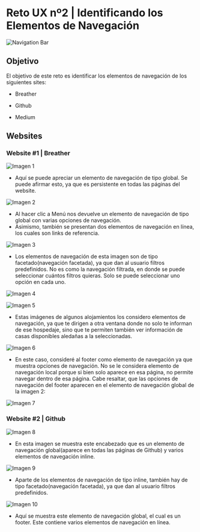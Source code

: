 # **Reto UX nº2 | Identificando los Elementos de Navegación**

![Navigation Bar](assets/images/navbar.gif)

## **Objetivo**

El objetivo de este reto es identificar los elementos de navegación de los siguientes sites:

* Breather

* Github

* Medium

## **Websites**

### **Website #1 | Breather**

![Imagen 1](assets/images/image1.JPG)

* Aquí se puede apreciar un elemento de navegación de tipo global. Se puede afirmar esto, ya que es persistente en todas las páginas del website.

![Imagen 2](assets/images/image2.JPG)

* Al hacer clic a Menú nos devuelve un elemento de navegación de tipo global con varias opciones de navegación.
* Asimismo, también se presentan dos elementos de navegación en línea, los cuales son links de referencia.

![Imagen 3](assets/images/image3.JPG)

* Los elementos de navegación de esta imagen son de tipo facetado(navegación facetada), ya que dan al usuario filtros predefinidos. No es como la navegación filtrada, en donde se puede seleccionar cuántos filtros quieras. Solo se puede seleccionar uno opción en cada uno.

![Imagen 4](assets/images/image4.JPG)

![Imagen 5](assets/images/image6.JPG)

* Estas imágenes de algunos alojamientos los considero elementos de navegación, ya que te dirigen a otra ventana donde no solo te informan de ese hospedaje, sino que te permiten también ver información de casas disponibles aledañas a la seleccionadas.

![Imagen 6](assets/images/image5.JPG)

* En este caso, consideré al footer como elemento de navegación ya que muestra opciones de navegación. No se le considera elemento de navegación local porque si bien solo aparece en esa página, no permite navegar dentro de esa página. Cabe resaltar, que las opciones de navegación del footer aparecen en el elemento de navegación global de la imagen 2:

![Imagen 7](assets/images/image2.JPG)

### **Website #2 | Github**

![Imagen 8](assets/images/image7.JPG)

* En esta imagen se muestra este encabezado que es un elemento de navegación global(aparece en todas las páginas de Github) y varios elementos de navegación inline.

![Imagen 9](assets/images/image8.JPG)

* Aparte de los elementos de navegación de tipo inline, también hay de tipo facetado(navegación facetada), ya que dan al usuario filtros predefinidos.

![Imagen 10](assets/images/image9.JPG)

* Aquí se muestra este elemento de navegación global, el cual es un footer. Este contiene varios elementos de navegación en línea.